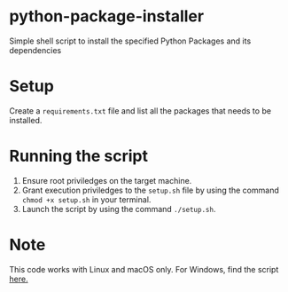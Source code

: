 # python-package-installer
Simple shell script to install the specified Python Packages and its dependencies

# Setup
Create a `requirements.txt` file and list all the packages that needs to be installed.

# Running the script

1. Ensure root priviledges on the target machine.
2. Grant execution priviledges to the `setup.sh` file by using the command `chmod +x setup.sh` in your terminal.
3. Launch the script by using the command `./setup.sh`.

# Note
This code works with Linux and macOS only. For Windows, find the script [here.](https://github.com/swetabhmukherjee/python-package-installer-windows)

